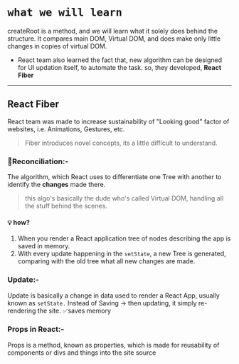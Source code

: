 
# `what we will learn`

createRoot is a method, and we will learn what it solely does behind the structure.
It compares main DOM, Virtual DOM, and does make only little changes in copies of virtual DOM.

- React team also learned the fact that, new algorithm can be designed for UI updation itself, to automate the task. so, they developed, **React Fiber**
---


## React Fiber
React team was made to increase sustainability of "Looking good" factor of websites, i.e. Animations, Gestures, etc.

> Fiber introduces novel concepts, its a little difficult to understand.

### 🤝Reconciliation:-
The algorithm, which React uses to differentiate one Tree with another to identify the **changes** made there.

>	this algo's basically the dude who's called Virtual DOM, handling all the stuff behind the scenes. 

#### 💡 how?
1. When you render a React application tree of nodes describing the app is saved in memory.
2. With every update happening in the `setState`,  a new Tree is generated, comparing with the old tree what all new changes are made.


### Update:-
 Update is basically a change in data used to render a React App, usually known as `setState.`
 Instead of Saving -> then updating, it simply re-rendering the site. ✅saves memory


 ### Props in React:-
  Props is a method, known as properties, which is made for reusability of components or divs and things into the site source